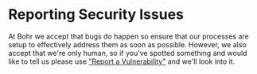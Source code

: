 # Reporting Security Issues

At Bohr we accept that bugs do happen so ensure that our processes are setup to effectively address them as soon as possible. However, we also accept that we're only human, so if you've spotted something and would like to tell us please use ["Report a Vulnerability"](/bohr-uk/.github/security/advisories/new) and we'll look into it.